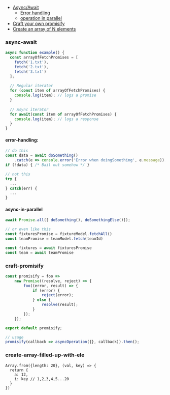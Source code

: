 * [Async/Await](#async-await)
  * [Error handling](#error-handling)
  * [operation in parallel](#async-in-parallel)
* [Craft your own promisify](#craft-promisify)
* [Create an array of N elements](#create-array-filled-up-with-ele)

### async-await
```js
async function example() {
  const arrayOfFetchPromises = [
    fetch('1.txt'),
    fetch('2.txt'),
    fetch('3.txt')
  ];
  
  // Regular iterator
  for (const item of arrayOfFetchPromises) {
    console.log(item); // logs a promise
  }
  
  // Async iterator
  for await(const item of arrayOfFetchPromises) {
    console.log(item); // logs a response
  }
}
```
#### error-handling:
```js
// do this
const data = await doSomething()
    .catch(e => console.error('Error when doingSomething', e.message));
if (!data) { /* Bail out somehow */ }

// not this
try {
  ...
} catch(err) {
  ...
}
```

#### async-in-parallel
```js
await Promise.all([ doSomething(), doSomethingElse()]);

// or even like this
const fixturesPromise = fixtureModel.fetchAll()
const teamPromise = teamModel.fetch(teamId)

const fixtures = await fixturesPromise
const team = await teamPromise
```

### craft-promisify
```js
const promisify = foo =>
    new Promise((resolve, reject) => {
        foo((error, result) => {
            if (error) {
                reject(error);
            } else {
                resolve(result);
            }
        });
    });

export default promisify;

// usage
promisify(callback => asyncOperation({}, callback)).then(); 
```

### create-array-filled-up-with-ele

```
Array.from({length: 20}, (val, key) => {
  return {
    a: 12,
    i: key // 1,2,3,4,5...20
  }
})
```
